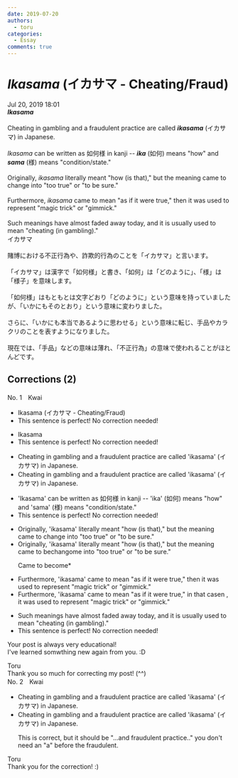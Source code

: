 ```yaml
---
date: 2019-07-20
authors:
  - toru
categories:
  - Essay
comments: true
---
```


# <strong><em>Ikasama</strong></em> (イカサマ - Cheating/Fraud)
<div class="date">Jul 20, 2019 18:01</div>
<div id="post"><div id="body_show_ori">
<strong><em>Ikasama</strong></em><br/><br/>Cheating in gambling and a fraudulent practice are called <strong><em>ikasama</em></strong> (イカサマ) in Japanese.<br/><br/><em>Ikasama</em> can be written as 如何様 in kanji -- <strong><em>ika</em></strong> (如何) means "how" and <strong><em>sama</em></strong> (様) means "condition/state."<br/><br/>Originally, <em>ikasama</em> literally meant "how (is that)," but the meaning came to change into "too true" or "to be sure."<br/><br/>Furthermore, <em>ikasama</em> came to mean "as if it were true," then it was used to represent "magic trick" or "gimmick."<br/><br/>Such meanings have almost faded away today, and it is usually used to mean "cheating (in gambling)."
</div></div>

<!-- more -->

<div id="post_ja"><div id="body_show_mo">
イカサマ<br/><br/>賭博における不正行為や、詐欺的行為のことを「イカサマ」と言います。<br/><br/>「イカサマ」は漢字で「如何様」と書き、「如何」は「どのように」、「様」は「様子」を意味します。<br/><br/>「如何様」はもともとは文字どおり「どのように」という意味を持っていましたが、「いかにもそのとおり」という意味に変わりました。<br/><br/>さらに、「いかにも本当であるように思わせる」という意味に転じ、手品やカラクリのことを表すようになりました。<br/><br/>現在では、「手品」などの意味は薄れ、「不正行為」の意味で使われることがほとんどです。
</div></div>

## Corrections (2)
<div id="block"><div class="first_name"> No. 1　<span class="just_name">Kwai</span></div><div id="block2">
<ul class="correction_field">
<li class="incorrect">Ikasama (イカサマ - Cheating/Fraud)</li>
<li class="corrected perfect">This sentence is perfect! No correction needed!</li>
</ul>
<ul class="correction_field">
<li class="incorrect">Ikasama</li>
<li class="corrected perfect">This sentence is perfect! No correction needed!</li>
</ul>
<ul class="correction_field">
<li class="incorrect">Cheating in gambling and a fraudulent practice are called 'ikasama' (イカサマ) in Japanese.</li>
<li class="corrected correct">
Cheating in gambling and a fraudulent practice are called 'ikasama' (イカサマ) in Japanese.
</li>
</ul>
<ul class="correction_field">
<li class="incorrect">'Ikasama' can be written as 如何様 in kanji -- 'ika' (如何) means "how" and 'sama' (様) means "condition/state."</li>
<li class="corrected perfect">This sentence is perfect! No correction needed!</li>
</ul>
<ul class="correction_field">
<li class="incorrect">Originally, 'ikasama' literally meant "how (is that)," but the meaning came to change into "too true" or "to be sure."</li>
<li class="corrected correct">
Originally, 'ikasama' literally meant "how (is that)," but the meaning came to <span class="f_red">be</span>c<span class="f_gray"><span class="sline">hang</span></span><span class="f_red">om</span>e <span class="f_gray"><span class="sline">into </span></span>"too true" or "to be sure."
<p class="correction_comment">Came to become*</p>
</li>
</ul>
<ul class="correction_field">
<li class="incorrect">Furthermore, 'ikasama' came to mean "as if it were true," then it was used to represent "magic trick" or "gimmick."</li>
<li class="corrected correct">
Furthermore, 'ikasama' came to mean "as if it were true," <span class="f_red">in </span>th<span class="f_red">at cas</span>e<span class="f_gray"><span class="sline">n</span></span> <span class="f_red">, </span>it was used to represent "magic trick" or "gimmick."
</li>
</ul>
<ul class="correction_field">
<li class="incorrect">Such meanings have almost faded away today, and it is usually used to mean "cheating (in gambling)."</li>
<li class="corrected perfect">This sentence is perfect! No correction needed!</li>
</ul>
<p class="comment_small">
 Your post is always very educational!
 <br/>
 I've learned somwthing new again from you. :D
</p>

</div><div class="name"><span class="just_name">Toru</span><br>
Thank you so much for correcting my post! (^^)
</div>
</div>
<div id="block"><div class="first_name"> No. 2　<span class="just_name">Kwai</span></div><div id="block2">
<ul class="correction_field">
<li class="incorrect">Cheating in gambling and a fraudulent practice are called 'ikasama' (イカサマ) in Japanese.</li>
<li class="corrected correct">
Cheating in gambling and <span class="f_gray"><span class="sline">a </span></span>fraudulent practice are called 'ikasama' (イカサマ) in Japanese.
<p class="correction_comment">This is correct, but it should be "...and fraudulent practice.." you don't need an  "a" before the fraudulent.</p>
</li>
</ul>
</div><div class="name"><span class="just_name">Toru</span><br>
Thank you for the correction! :)
</div>
</div>
